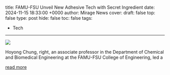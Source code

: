 title: FAMU-FSU Unveil New Adhesive Tech with Secret Ingredient
date: 2024-11-15 18:33:00 +0000
author: Mirage News
cover: 
draft: false
top: false
type: post
hide: false
toc: false
tags:
  - Tech
---

![](https://news.fsu.edu/wp-content/uploads/2024/11/HoyongChung-polyzwitterion-news-1200x800.jpg)

Hoyong Chung, right, an associate professor in the Department of Chemical and Biomedical Engineering at the FAMU-FSU College of Engineering, led a

[read more](https://www.miragenews.com/famu-fsu-unveil-new-adhesive-tech-with-secret-1358625/)
